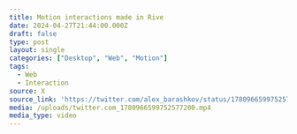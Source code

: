 ```yaml
---
title: Motion interactions made in Rive
date: 2024-04-27T21:44:00.000Z
draft: false
type: post
layout: single
categories: ["Desktop", "Web", "Motion"]
tags:
  - Web
  - Interaction
source: X
source_link: 'https://twitter.com/alex_barashkov/status/1780966599752577200'
media: /uploads/twitter.com_1780966599752577200.mp4
media_type: video
---
```


